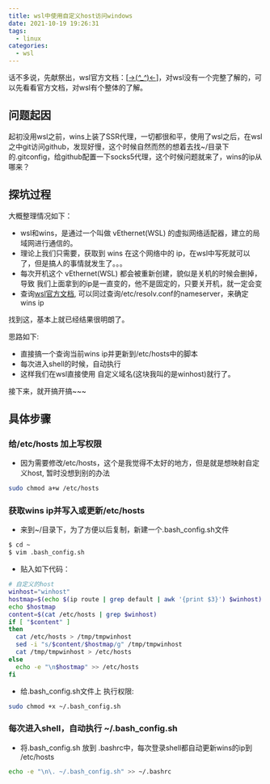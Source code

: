 ```yaml
---
title: wsl中使用自定义host访问windows
date: 2021-10-19 19:26:31
tags:
  - linux
categories:
  - wsl
---
```


话不多说，先献祭出，wsl官方文档：[[->(*^_^*)<-](https://docs.microsoft.com/zh-cn/windows/wsl/)]，对wsl没有一个完整了解的，可以先看看官方文档，对wsl有个整体的了解。

## 问题起因

起初没用wsl之前，wins上装了SSR代理，一切都很和平，使用了wsl之后，在wsl之中git访问github，发现好慢，这个时候自然而然的想着去找~/目录下的.gitconfig，给github配置一下socks5代理，这个时候问题就来了，wins的ip从哪来？

## 探坑过程

大概整理情况如下：
- wsl和wins，是通过一个叫做 vEthernet(WSL) 的虚拟网络适配器，建立的局域网进行通信的。
- 理论上我们只需要，获取到 wins 在这个网络中的 ip，在wsl中写死就可以了，但是搞人的事情就发生了。。。
- 每次开机这个 vEthernet(WSL) 都会被重新创建，貌似是关机的时候会删掉，导致 我们上面拿到的ip是一直变的，他不是固定的，只要关开机，就一定会变
- 查询[wsl官方文档](https://docs.microsoft.com/zh-cn/windows/wsl/networking#accessing-windows-networking-apps-from-linux-host-ip), 可以同过查询/etc/resolv.conf的nameserver，来确定wins ip

找到这，基本上就已经结果很明朗了。

思路如下:
- 直接搞一个查询当前wins ip并更新到/etc/hosts中的脚本
- 每次进入shell的时候，自动执行
- 这样我们在wsl直接使用 自定义域名(这块我叫的是winhost)就行了。

接下来，就开搞开搞~~~

## 具体步骤

### 给/etc/hosts 加上写权限

- 因为需要修改/etc/hosts，这个是我觉得不太好的地方，但是就是想映射自定义host, 暂时没想到别的办法
```bash
sudo chmod a+w /etc/hosts
```

### 获取wins ip并写入或更新/etc/hosts

- 来到~/目录下，为了方便以后复制，新建一个.bash_config.sh文件
``` bash
$ cd ~
$ vim .bash_config.sh
```

- 贴入如下代码：
```bash
# 自定义的host
winhost="winhost"
hostmap=$(echo $(ip route | grep default | awk '{print $3}') $winhost)
echo $hostmap
content=$(cat /etc/hosts | grep $winhost)
if [ "$content" ]
then
  cat /etc/hosts > /tmp/tmpwinhost
  sed -i "s/$content/$hostmap/g" /tmp/tmpwinhost
  cat /tmp/tmpwinhost > /etc/hosts
else
  echo -e "\n$hostmap" >> /etc/hosts
fi
```

- 给.bash_config.sh文件上 执行权限:
```bash
sudo chmod +x ~/.bash_config.sh
```

### 每次进入shell，自动执行 ~/.bash_config.sh

- 将.bash_config.sh 放到 .bashrc中，每次登录shell都自动更新wins的ip到 /etc/hosts
```bash
echo -e "\n\. ~/.bash_config.sh" >> ~/.bashrc
```